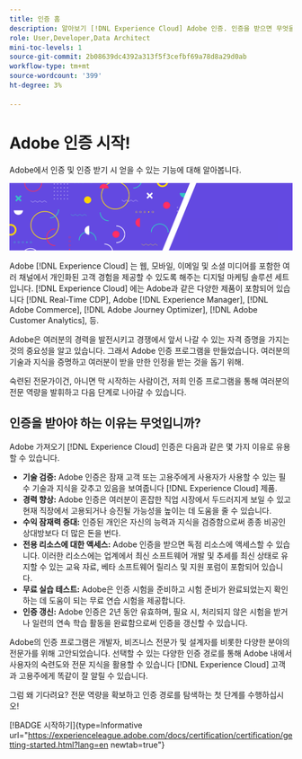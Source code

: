 ```yaml
---
title: 인증 홈
description: 알아보기 [!DNL Experience Cloud] Adobe 인증. 인증을 받으면 무엇을 할 수 있는지 알아보십시오.
role: User,Developer,Data Architect
mini-toc-levels: 1
source-git-commit: 2b08639dc4392a313f5f3cefbf69a78d8a29d0ab
workflow-type: tm+mt
source-wordcount: '399'
ht-degree: 3%

---
```


# Adobe 인증 시작!

Adobe에서 인증 및 인증 받기 시 얻을 수 있는 기능에 대해 알아봅니다.

![배너](/help/certifications/assets/home_banner_narrow.png)

Adobe [!DNL Experience Cloud] 는 웹, 모바일, 이메일 및 소셜 미디어를 포함한 여러 채널에서 개인화된 고객 경험을 제공할 수 있도록 해주는 디지털 마케팅 솔루션 세트입니다. [!DNL Experience Cloud] 에는 Adobe과 같은 다양한 제품이 포함되어 있습니다 [!DNL Real-Time CDP], Adobe [!DNL Experience Manager], [!DNL Adobe Commerce], [!DNL Adobe Journey Optimizer], [!DNL Adobe Customer Analytics], 등.

Adobe은 여러분의 경력을 발전시키고 경쟁에서 앞서 나갈 수 있는 자격 증명을 가지는 것의 중요성을 알고 있습니다. 그래서 Adobe 인증 프로그램을 만들었습니다. 여러분의 기술과 지식을 증명하고 여러분이 받을 만한 인정을 받는 것을 돕기 위해.

숙련된 전문가이건, 아니면 막 시작하는 사람이건, 저희 인증 프로그램을 통해 여러분의 전문 역량을 발휘하고 다음 단계로 나아갈 수 있습니다.

## 인증을 받아야 하는 이유는 무엇입니까?

Adobe 가져오기 [!DNL Experience Cloud] 인증은 다음과 같은 몇 가지 이유로 유용할 수 있습니다.

* **기술 검증:** Adobe 인증은 잠재 고객 또는 고용주에게 사용자가 사용할 수 있는 필수 기술과 지식을 갖추고 있음을 보여줍니다 [!DNL Experience Cloud] 제품.
* **경력 향상:** Adobe 인증은 여러분이 혼잡한 직업 시장에서 두드러지게 보일 수 있고 현재 직장에서 고용되거나 승진될 가능성을 높이는 데 도움을 줄 수 있습니다.
* **수익 잠재력 증대:** 인증된 개인은 자신의 능력과 지식을 검증함으로써 종종 비공인 상대방보다 더 많은 돈을 번다.
* **전용 리소스에 대한 액세스:** Adobe 인증을 받으면 독점 리소스에 액세스할 수 있습니다. 이러한 리소스에는 업계에서 최신 소프트웨어 개발 및 추세를 최신 상태로 유지할 수 있는 교육 자료, 베타 소프트웨어 릴리스 및 지원 포럼이 포함되어 있습니다.
* **무료 실습 테스트:** Adobe은 인증 시험을 준비하고 시험 준비가 완료되었는지 확인하는 데 도움이 되는 무료 연습 시험을 제공합니다.
* **인증 갱신:** Adobe 인증은 2년 동안 유효하며, 필요 시, 처리되지 않은 시험을 받거나 일련의 연속 학습 활동을 완료함으로써 인증을 갱신할 수 있습니다.

Adobe의 인증 프로그램은 개발자, 비즈니스 전문가 및 설계자를 비롯한 다양한 분야의 전문가를 위해 고안되었습니다. 선택할 수 있는 다양한 인증 경로를 통해 Adobe 내에서 사용자의 숙련도와 전문 지식을 활용할 수 있습니다 [!DNL Experience Cloud] 고객과 고용주에게 똑같이 잘 알릴 수 있습니다.

그럼 왜 기다려요? 전문 역량을 확보하고 인증 경로를 탐색하는 첫 단계를 수행하십시오!

[!BADGE 시작하기]{type=Informative url="https://experienceleague.adobe.com/docs/certification/certification/getting-started.html?lang=en newtab=true"}
